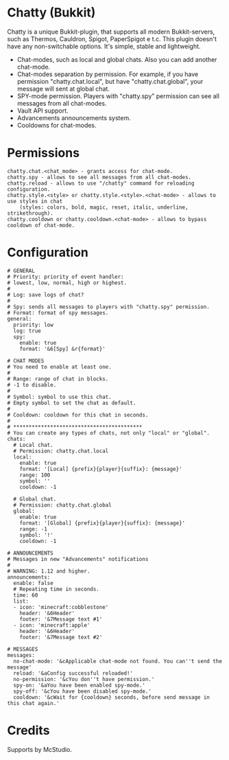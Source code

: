 # Chatty (Bukkit)

Chatty is a unique Bukkit-plugin, that supports all modern Bukkit-servers, such as Thermos, Cauldron, Spigot, PaperSpigot e t.c. This plugin doesn't have any non-switchable options. It's simple, stable and lightweight.

  - Chat-modes, such as local and global chats. Also you can add another chat-mode.
  - Chat-modes separation by permission. For example, if you have permission "chatty.chat.local", but have "chatty.chat.global", your message will sent at global chat.
  - SPY-mode permission. Players with "chatty.spy" permission can see all messages from all chat-modes.
  - Vault API support.
  - Advancements announcements system.
  - Cooldowns for chat-modes.

# Permissions
    chatty.chat.<chat_mode> - grants access for chat-mode.
    chatty.spy - allows to see all messages from all chat-modes.
    chatty.reload - allows to use "/chatty" command for reloading configuration.
    chatty.style.<style> or chatty.style.<style>.<chat-mode> - allows to use styles in chat
        (styles: colors, bold, magic, reset, italic, underline, strikethrough).
    chatty.cooldown or chatty.cooldown.<chat-mode> - allows to bypass cooldown of chat-mode.


# Configuration
    # GENERAL
    # Priority: priority of event handler:
    # lowest, low, normal, high or highest.
    #
    # Log: save logs of chat?
    #
    # Spy: sends all messages to players with "chatty.spy" permission.
    # Format: format of spy messages.
    general:
      priority: low
      log: true
      spy:
        enable: true
        format: '&6[Spy] &r{format}'
    
    # CHAT MODES
    # You need to enable at least one.
    #
    # Range: range of chat in blocks.
    # -1 to disable.
    #
    # Symbol: symbol to use this chat.
    # Empty symbol to set the chat as default.
    #
    # Cooldown: cooldown for this chat in seconds.
    #
    # ******************************************
    # You can create any types of chats, not only "local" or "global".
    chats:
      # Local chat.
      # Permission: chatty.chat.local
      local:
        enable: true
        format: '[Local] {prefix}{player}{suffix}: {message}'
        range: 100
        symbol: ''
        cooldown: -1
    
      # Global chat.
      # Permission: chatty.chat.global
      global:
        enable: true
        format: '[Global] {prefix}{player}{suffix}: {message}'
        range: -1
        symbol: '!'
        cooldown: -1
    
    # ANNOUNCEMENTS
    # Messages in new "Advancements" notifications
    #
    # WARNING: 1.12 and higher.
    announcements:
      enable: false
      # Repeating time in seconds.
      time: 60
      list:
      - icon: 'minecraft:cobblestone'
        header: '&6Header'
        footer: '&7Message text #1'
      - icon: 'minecraft:apple'
        header: '&6Header'
        footer: '&7Message text #2'
    
    # MESSAGES
    messages:
      no-chat-mode: '&cApplicable chat-mode not found. You can''t send the message'
      reload: '&aConfig successful reloaded!'
      no-permission: '&cYou don''t have permission.'
      spy-on: '&aYou have been enabled spy-mode.'
      spy-off: '&cYou have been disabled spy-mode.'
      cooldown: '&cWait for {cooldown} seconds, before send message in this chat again.'

# Credits
Supports by McStudio.
